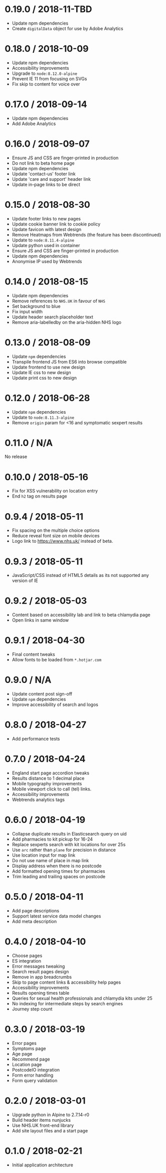 0.19.0 / 2018-11-TBD
===================
- Update npm dependencies
- Create `digitalData` object for use by Adobe Analytics

0.18.0 / 2018-10-09
===================
- Update npm dependencies
- Accessibility improvements
- Upgrade to `node:8.12.0-alpine`
- Prevent IE 11 from focusing on SVGs
- Fix skip to content for voice over

0.17.0 / 2018-09-14
===================
- Update npm dependencies
- Add Adobe Analytics

0.16.0 / 2018-09-07
===================
- Ensure JS and CSS are finger-printed in production
- Do not link to beta home page
- Update npm dependencies
- Update 'contact-us' footer link
- Update 'care and support' header link
- Update in-page links to be direct

0.15.0 / 2018-08-30
===================
- Update footer links to new pages
- Update cookie banner link to cookie policy
- Update favicon with latest design
- Remove Heatmaps from Webtrends (the feature has been discontinued)
- Update to `node:8.11.4-alpine` 
- Update python used in container
- Ensure JS and CSS are finger-printed in production
- Update npm dependencies
- Anonymise IP used by Webtrends

0.14.0 / 2018-08-15
===================
- Update npm dependencies
- Remove references to `NHS.UK` in favour of `NHS`
- Set background to blue
- Fix input width
- Update header search placeholder text
- Remove aria-labelledby on the aria-hidden NHS logo

0.13.0 / 2018-08-09
===================
- Update `npm` dependencies
- Transpile frontend JS from ES6 into browse compatible
- Update frontend to use new design
- Update IE css to new design
- Update print css to new design

0.12.0 / 2018-06-28
===================
- Update `npm` dependencies
- Update to `node:8.11.3-alpine` 
- Remove `origin` param for <16 and symptomatic sexpert results

0.11.0 / N/A
============
No release

0.10.0 / 2018-05-16
===================
- Fix for XSS vulnerability on location entry
- End `h2` tag on results page

0.9.4 / 2018-05-11
==================
- Fix spacing on the multiple choice options 
- Reduce reveal font size on mobile devices
- Logo link to https://www.nhs.uk/ instead of beta.

0.9.3 / 2018-05-11
==================
- JavaScript/CSS instead of HTML5 details as its not supported any version of IE

0.9.2 / 2018-05-03
==================
- Content based on accessibility lab and link to beta chlamydia page
- Open links in same window

0.9.1 / 2018-04-30
==================
- Final content tweaks
- Allow fonts to be loaded from `*.hotjar.com`

0.9.0 / N/A
==================
- Update content post sign-off
- Update `npm` dependencies
- Improve accessibility of search and logos

0.8.0 / 2018-04-27
==================
- Add performance tests

0.7.0 / 2018-04-24
==================
- England start page accordion tweaks
- Results distance to 1 decimal place
- Mobile typography improvements
- Mobile viewport click to call (tel) links.
- Accessibility improvements
- Webtrends analytics tags

0.6.0 / 2018-04-19
==================
- Collapse duplicate results in Elasticsearch query on uid
- Add pharmacies to kit pickup for 16-24
- Replace sexperts search with kit locations for over 25s
- Use `arc` rather than `plane` for precision in distance
- Use location input for map link
- Do not use name of place in map link
- Display address when there is no postcode
- Add formatted opening times for pharmacies
- Trim leading and trailing spaces on postcode

0.5.0 / 2018-04-11
==================
- Add page descriptions
- Support latest service data model changes
- Add meta description

0.4.0 / 2018-04-10
==================
- Choose pages
- ES integration
- Error messages tweaking
- Search result pages design
- Remove in app breadcrumbs
- Skip to page content links & accessibility help pages
- Accessibility improvements
- Results opening times table
- Queries for sexual health professionals and chlamydia kits under 25
- No indexing for intermediate steps by search engines
- Journey step count

0.3.0 / 2018-03-19
==================
- Error pages
- Symptoms page
- Age page
- Recommend page
- Location page
- PostcodeIO integration
- Form error handling
- Form query validation

0.2.0 / 2018-03-01
==================
- Upgrade python in Alpine to 2.7.14-r0
- Build header items nunjucks
- Use NHS.UK front-end library 
- Add site layout files and a start page

0.1.0 / 2018-02-21
==================
- Initial application architecture
